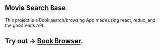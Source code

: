 
## Movie Search Base

This project is a Book search/browsing App made using react, redux, and the goodreads API.

## Try out -> [Book Browser](#).

